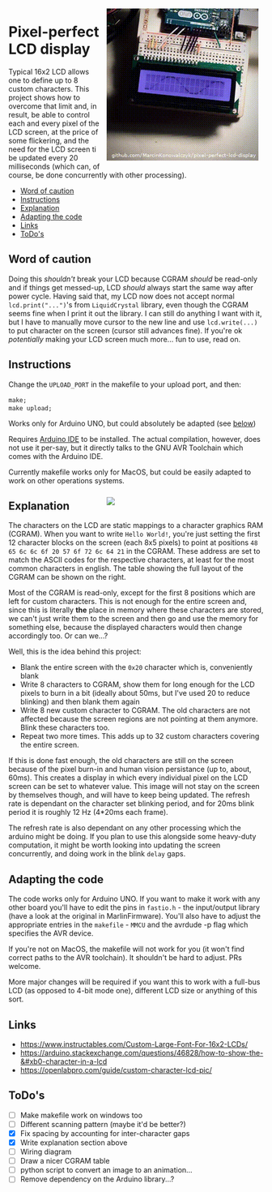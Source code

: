 <img align=right width=300 src="./img/movie.gif" style="margin:10px">

# Pixel-perfect LCD display <!-- omit in toc -->

Typical 16x2 LCD allows one to define up to 8 custom characters. This project shows how to overcome that limit and, in result, be able to control each and every pixel of the LCD screen, at the price of some flickering, and the need for the LCD screen ti be updated every 20 milliseconds (which can, of course, be done concurrently with other processing).

- [Word of caution](#Word-of-caution)
- [Instructions](#Instructions)
- [Explanation](#Explanation)
- [Adapting the code](#Adapting-the-code)
- [Links](#Links)
- [ToDo's](#ToDos)

## Word of caution

Doing this *shouldn't* break your LCD because CGRAM *should* be read-only and if things get messed-up, LCD *should* always start the same way after power cycle. Having said that, my LCD now does not accept normal `lcd.print("...")`'s from `LiquidCrystal` library, even though the CGRAM seems fine when I print it out the library. I can still do anything I want with it, but I have to manually move cursor to the new line and use `lcd.write(...)` to put character on the screen (cursor still advances fine). If you're ok *potentially* making your LCD screen much more... fun to use, read on.

## Instructions

Change the `UPLOAD_PORT` in the makefile to your upload port, and then:

```
make;
make upload;
```

Works only for Arduino UNO, but could absolutely be adapted (see [below](#Adapting-the-code))

Requires [Arduino IDE](https://github.com/arduino/Arduino/) to be installed. The actual compilation, however, does not use it per-say, but it directly talks to the GNU AVR Toolchain which comes with the Arduino IDE.

Currently makefile works only for MacOS, but could be easily adapted to work on other operations systems.

<img align=right width=300 src="https://i.stack.imgur.com/1TKZH.gif" style="margin:10px">

## Explanation

The characters on the LCD are static mappings to a character graphics RAM (CGRAM). When you want to write `Hello World!`, you're just setting the first 12 character blocks on the screen (each 8x5 pixels) to point at positions `48 65 6c 6c 6f 20 57 6f 72 6c 64 21` in the CGRAM. These address are set to match the ASCII codes for the respective characters, at least for the most common characters in english. The table showing the full layout of the CGRAM can be shown on the right.

Most of the CGRAM is read-only, except for the first 8 positions which are left for custom characters. This is not enough for the entire screen and, since this is literally **the** place in memory where these characters are stored, we can't just write them to the screen and then go and use the memory for something else, because the displayed characters would then change accordingly too. Or can we...?

Well, this is the idea behind this project:
 - Blank the entire screen with the `0x20` character which is, conveniently blank
 - Write 8 characters to CGRAM, show them for long enough for the LCD pixels to burn in a bit (ideally about 50ms, but I've used 20 to reduce blinking) and then blank them again
 - Write 8 new custom character to CGRAM. The old characters are not affected because the screen regions are not pointing at them anymore. Blink these characters too.
 - Repeat two more times. This adds up to 32 custom characters covering the entire screen.

If this is done fast enough, the old characters are still on the screen because of the pixel burn-in and human vision persistance (up to, about, 60ms). This creates a display in which every individual pixel on the LCD screen can be set to whatever value. This image will not stay on the screen by themselves though, and will have to keep being updated. The refresh rate is dependant on the character set blinking period, and for 20ms blink period it is roughly 12 Hz (4*20ms each frame).

The refresh rate is also dependant on any other processing which the arduino might be doing. If you plan to use this alongside some heavy-duty computation, it might be worth looking into updating the screen concurrently, and doing work in the blink `delay` gaps.

## Adapting the code

The code works only for Arduino UNO. If you want to make it work with any other board you'll have to edit the pins in `fastio.h` - the input/output library (have a look at the original in MarlinFirmware). You'll also have to adjust the appropriate entries in the `makefile` - `MMCU` and the avrdude -p flag which specifies the AVR device.

If you're not on MacOS, the makefile will not work for you (it won't find correct paths to the AVR toolchain). It shouldn't be hard to adjust. PRs welcome.

More major changes will be required if you want this to work with a full-bus LCD (as opposed to 4-bit mode one), different LCD size or anything of this sort.

## Links

 - https://www.instructables.com/Custom-Large-Font-For-16x2-LCDs/
 - https://arduino.stackexchange.com/questions/46828/how-to-show-the-&#xb0-character-in-a-lcd
 - https://openlabpro.com/guide/custom-character-lcd-pic/

## ToDo's

- [ ] Make makefile work on windows too
- [ ] Different scanning pattern (maybe it'd be better?)
- [x] Fix spacing by accounting for inter-character gaps
- [x] Write explanation section above
- [ ] Wiring diagram
- [ ] Draw a nicer CGRAM table
- [ ] python script to convert an image to an animation...
- [ ] Remove dependency on the Arduino library...?